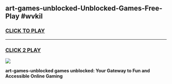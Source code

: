 
## art-games-unblocked-Unblocked-Games-Free-Play #wvkil
<h3>
<a href="https://us.freeplayer.one?title=art-games-unblocked&ref=9M">CLICK TO PLAY</a></h3>
<hr>

<h3>
<a href="https://us.freeplayer.one?title=art-games-unblocked&ref=9M">CLICK 2 PLAY</a>
  
</h3>

<a href="https://us.freeplayer.one?title=art-games-unblocked&ref=9M"><img src="https://clearcache.store/games.png"></a>


**art-games-unblocked games unblocked: Your Gateway to Fun and Accessible Online Gaming**
